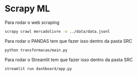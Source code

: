 # Scrapy ML


Para rodar o web scraping

```bash
scrapy crawl mercadolivre -o ../data/data.jsonl
```

Para rodar o PANDAS tem que fazer isso dentro da pasta SRC

```bash
python transformacao/main.py
```

Para rodar o Streamlit tem que fazer isso dentro da pasta SRC

```bash
streamlit run dashboard/app.py 
```
